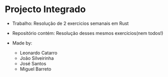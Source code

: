 # Projecto Integrado

  * Trabalho: Resolução de 2 exercicios semanais em Rust
  * Repositório contém: Resolução desses mesmos exercícios(nem todos!)
  
  * Made by:
    * Leonardo Catarro
    * João Silveirinha
    * José Santos
    * Miguel Barreto
